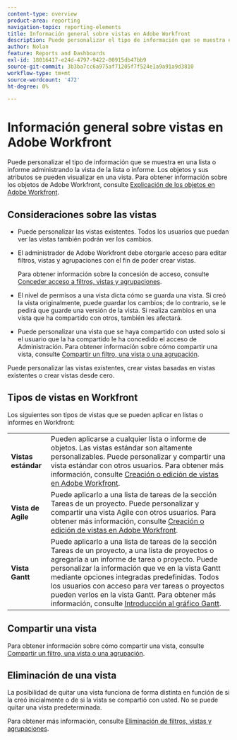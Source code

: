 ```yaml
---
content-type: overview
product-area: reporting
navigation-topic: reporting-elements
title: Información general sobre vistas en Adobe Workfront
description: Puede personalizar el tipo de información que se muestra en una lista o informe administrando la vista de la lista o informe. Los objetos y sus atributos se pueden visualizar en una vista.
author: Nolan
feature: Reports and Dashboards
exl-id: 18016417-e24d-4797-9422-00915db47bb9
source-git-commit: 3b3ba7cc6a975af71205f7f524e1a9a91a9d3810
workflow-type: tm+mt
source-wordcount: '472'
ht-degree: 0%

---
```


# Información general sobre vistas en Adobe Workfront

<!--Audited: 01/2024-->

Puede personalizar el tipo de información que se muestra en una lista o informe administrando la vista de la lista o informe. Los objetos y sus atributos se pueden visualizar en una vista. Para obtener información sobre los objetos de Adobe Workfront, consulte [Explicación de los objetos en Adobe Workfront](../../../workfront-basics/navigate-workfront/workfront-navigation/understand-objects.md).

## Consideraciones sobre las vistas

* Puede personalizar las vistas existentes. Todos los usuarios que puedan ver las vistas también podrán ver los cambios.
* El administrador de Adobe Workfront debe otorgarle acceso para editar filtros, vistas y agrupaciones con el fin de poder crear vistas.

  Para obtener información sobre la concesión de acceso, consulte [Conceder acceso a filtros, vistas y agrupaciones](../../../administration-and-setup/add-users/configure-and-grant-access/grant-access-fvg.md).

* El nivel de permisos a una vista dicta cómo se guarda una vista. Si creó la vista originalmente, puede guardar los cambios; de lo contrario, se le pedirá que guarde una versión de la vista. Si realiza cambios en una vista que ha compartido con otros, también les afectará.
* Puede personalizar una vista que se haya compartido con usted solo si el usuario que la ha compartido le ha concedido el acceso de Administración. Para obtener información sobre cómo compartir una vista, consulte [Compartir un filtro, una vista o una agrupación](../../../reports-and-dashboards/reports/reporting-elements/share-filter-view-grouping.md).

Puede personalizar las vistas existentes, crear vistas basadas en vistas existentes o crear vistas desde cero.

## Tipos de vistas en Workfront

Los siguientes son tipos de vistas que se pueden aplicar en listas o informes en Workfront:

<table style="table-layout:auto">
    <tr>
        <td><strong>Vistas estándar</strong></td>
        <td>Pueden aplicarse a cualquier lista o informe de objetos. Las vistas estándar son altamente personalizables. Puede personalizar y compartir una vista estándar con otros usuarios. Para obtener más información, consulte <a href="/help/quicksilver/reports-and-dashboards/reports/reporting-elements/create-edit-views.md">Creación o edición de vistas en Adobe Workfront</a>.</td>
    </tr>
    <tr>
        <td><strong>Vista de Agile</strong></td>
        <td>Puede aplicarlo a una lista de tareas de la sección Tareas de un proyecto. Puede personalizar y compartir una vista Agile con otros usuarios. Para obtener más información, consulte <a href="/help/quicksilver/reports-and-dashboards/reports/reporting-elements/create-edit-views.md">Creación o edición de vistas en Adobe Workfront</a>.</td>
    </tr>
    <tr>
        <td><strong>Vista Gantt</strong></td>
        <td>Puede aplicarlo a una lista de tareas de la sección Tareas de un proyecto, a una lista de proyectos o agregarla a un informe de tarea o proyecto. Puede personalizar la información que ve en la vista Gantt mediante opciones integradas predefinidas. Todos los usuarios con acceso para ver tareas o proyectos pueden verlos en la vista Gantt. Para obtener más información, consulte <a href="/help/quicksilver/manage-work/gantt-chart/use-the-gantt-chart/get-started-with-gantt.md">Introducción al gráfico Gantt</a>.</td>
       </tr>
</table>

<!--NOTE FOR MAYBE LATER: consider adding calendar and board views, or Milestone view (not customizable) to this list of views (above)?! -->

## Compartir una vista

Para obtener información sobre cómo compartir una vista, consulte [Compartir un filtro, una vista o una agrupación](../../../reports-and-dashboards/reports/reporting-elements/share-filter-view-grouping.md).

## Eliminación de una vista

La posibilidad de quitar una vista funciona de forma distinta en función de si la creó inicialmente o de si la vista se compartió con usted. No se puede quitar una vista predeterminada.

Para obtener más información, consulte [Eliminación de filtros, vistas y agrupaciones](../../../reports-and-dashboards/reports/reporting-elements/remove-filters-views-groupings.md).


